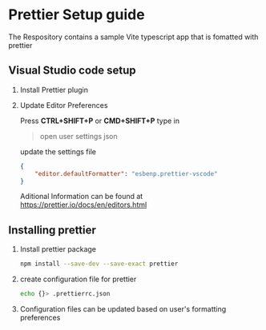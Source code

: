 # Prettier Setup guide

The Respository contains a sample Vite typescript app that is fomatted with prettier

## Visual Studio code setup

1. Install Prettier plugin

1. Update Editor Preferences

    Press **CTRL+SHIFT+P** or **CMD+SHIFT+P** type in

    > open user settings json

    update the settings file

    ```json
    {
        "editor.defaultFormatter": "esbenp.prettier-vscode"
    }
    ```

    Aditional Information can be found at
    https://prettier.io/docs/en/editors.html

## Installing prettier

1. Install prettier package
    ```sh
    npm install --save-dev --save-exact prettier
    ```
1. create configuration file for prettier
    ```sh
    echo {}> .prettierrc.json
    ```
1. Configuration files can be updated based on user's formatting preferences
